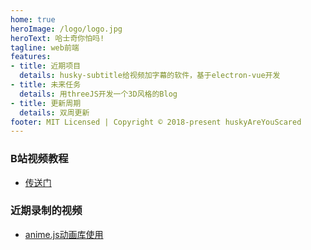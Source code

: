 ```yaml
---
home: true
heroImage: /logo/logo.jpg
heroText: 哈士奇你怕吗!
tagline: web前端
features:
- title: 近期项目
  details: husky-subtitle给视频加字幕的软件，基于electron-vue开发
- title: 未来任务
  details: 用threeJS开发一个3D风格的Blog
- title: 更新周期
  details: 双周更新
footer: MIT Licensed | Copyright © 2018-present huskyAreYouScared
---
```


### B站视频教程
* [传送门](https://space.bilibili.com/28125784)

### 近期录制的视频
* [anime.js动画库使用](https://www.bilibili.com/video/av74622855)